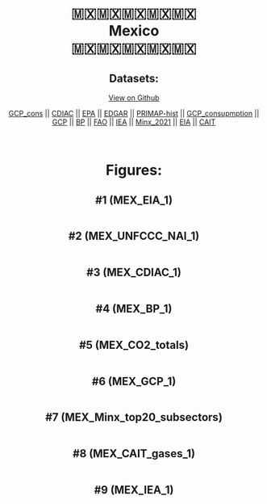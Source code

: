 
<center>
<h1 align="center">
🇲🇽🇲🇽🇲🇽🇲🇽🇲🇽
<br>
Mexico
<br>
🇲🇽🇲🇽🇲🇽🇲🇽🇲🇽
</h1>
<h2>Datasets:</h2>
<p><a href="https://github.com/dquintani/Greenhouse-Data/tree/master/country_data/MEX_Mexico/data">View on Github</a>
<br></p><p><a href="data/MEX_GCP_cons.csv">GCP_cons</a> || <a href="data/MEX_CDIAC.csv">CDIAC</a> || <a href="data/MEX_EPA.csv">EPA</a> || <a href="data/MEX_EDGAR.csv">EDGAR</a> || <a href="data/MEX_PRIMAP-hist.csv">PRIMAP-hist</a> || <a href="data/MEX_GCP_consupmption.csv">GCP_consupmption</a> || <a href="data/MEX_GCP.csv">GCP</a> || <a href="data/MEX_BP.csv">BP</a> || <a href="data/MEX_FAO.csv">FAO</a> || <a href="data/MEX_IEA.csv">IEA</a> || <a href="data/MEX_Minx_2021.csv">Minx_2021</a> || <a href="data/MEX_EIA.csv">EIA</a> || <a href="data/MEX_CAIT.csv">CAIT</a></p><p><br></p>
<h1>Figures:</h1><h2>#1 (MEX_EIA_1)</h2>
<p><img alt="" src="figures/MEX_EIA_1.png" /></p><h2>#2 (MEX_UNFCCC_NAI_1)</h2>
<p><img alt="" src="figures/MEX_UNFCCC_NAI_1.png" /></p><h2>#3 (MEX_CDIAC_1)</h2>
<p><img alt="" src="figures/MEX_CDIAC_1.png" /></p><h2>#4 (MEX_BP_1)</h2>
<p><img alt="" src="figures/MEX_BP_1.png" /></p><h2>#5 (MEX_CO2_totals)</h2>
<p><img alt="" src="figures/MEX_CO2_totals.png" /></p><h2>#6 (MEX_GCP_1)</h2>
<p><img alt="" src="figures/MEX_GCP_1.png" /></p><h2>#7 (MEX_Minx_top20_subsectors)</h2>
<p><img alt="" src="figures/MEX_Minx_top20_subsectors.png" /></p><h2>#8 (MEX_CAIT_gases_1)</h2>
<p><img alt="" src="figures/MEX_CAIT_gases_1.png" /></p><h2>#9 (MEX_IEA_1)</h2>
<p><img alt="" src="figures/MEX_IEA_1.png" /></p>
